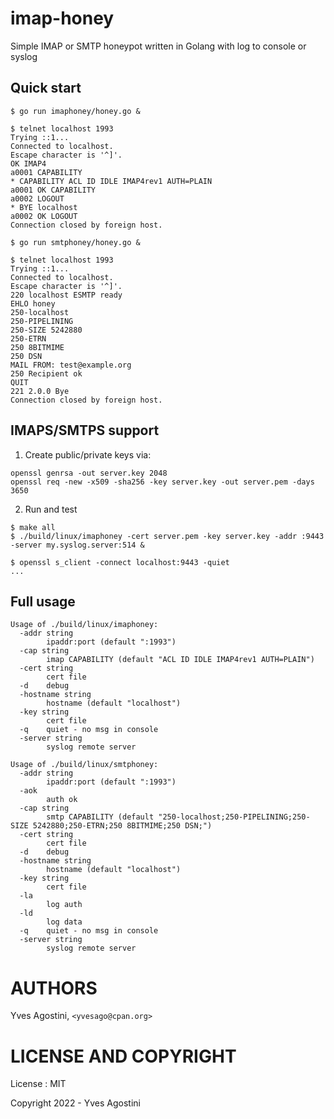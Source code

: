 # imap-honey

Simple IMAP or SMTP honeypot written in Golang with log to console or syslog

## Quick start

```
$ go run imaphoney/honey.go &

$ telnet localhost 1993
Trying ::1...
Connected to localhost.
Escape character is '^]'.
OK IMAP4
a0001 CAPABILITY
* CAPABILITY ACL ID IDLE IMAP4rev1 AUTH=PLAIN
a0001 OK CAPABILITY
a0002 LOGOUT
* BYE localhost
a0002 OK LOGOUT
Connection closed by foreign host.
```

```
$ go run smtphoney/honey.go &

$ telnet localhost 1993
Trying ::1...
Connected to localhost.
Escape character is '^]'.
220 localhost ESMTP ready
EHLO honey
250-localhost
250-PIPELINING
250-SIZE 5242880
250-ETRN
250 8BITMIME
250 DSN
MAIL FROM: test@example.org
250 Recipient ok
QUIT
221 2.0.0 Bye
Connection closed by foreign host.
```

## IMAPS/SMTPS support

1) Create public/private keys via:

```
openssl genrsa -out server.key 2048
openssl req -new -x509 -sha256 -key server.key -out server.pem -days 3650
```

2) Run and test

```
$ make all
$ ./build/linux/imaphoney -cert server.pem -key server.key -addr :9443 -server my.syslog.server:514 &

$ openssl s_client -connect localhost:9443 -quiet
...
```


## Full usage

```
Usage of ./build/linux/imaphoney:
  -addr string
        ipaddr:port (default ":1993")
  -cap string
        imap CAPABILITY (default "ACL ID IDLE IMAP4rev1 AUTH=PLAIN")
  -cert string
        cert file
  -d    debug
  -hostname string
        hostname (default "localhost")
  -key string
        cert file
  -q    quiet - no msg in console
  -server string
        syslog remote server
```

```
Usage of ./build/linux/smtphoney:
  -addr string
    	ipaddr:port (default ":1993")
  -aok
    	auth ok
  -cap string
    	smtp CAPABILITY (default "250-localhost;250-PIPELINING;250-SIZE 5242880;250-ETRN;250 8BITMIME;250 DSN;")
  -cert string
    	cert file
  -d	debug
  -hostname string
    	hostname (default "localhost")
  -key string
    	cert file
  -la
    	log auth
  -ld
    	log data
  -q	quiet - no msg in console
  -server string
    	syslog remote server
```

# AUTHORS

Yves Agostini, `<yvesago@cpan.org>`

# LICENSE AND COPYRIGHT

License : MIT

Copyright 2022 - Yves Agostini
